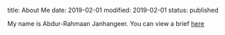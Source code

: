 title: About Me
date: 2019-02-01
modified: 2019-02-01
status: published

My name is Abdur-Rahmaan Janhangeer. 
You can view a brief [here](https://stackoverflow.com/cv/arjanhangeer)